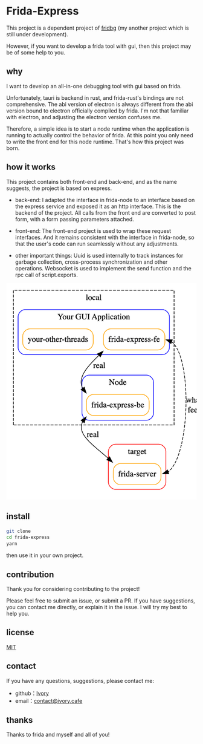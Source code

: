 # Frida-Express

This project is a dependent project of [fridbg]() (my another project which is still under development).

However, if you want to develop a frida tool with gui, then this project may be of some help to you.

## why

I want to develop an all-in-one debugging tool with gui based on frida.

Unfortunately, tauri is backend in rust, and frida-rust's bindings are not comprehensive. The abi version of electron is always different from the abi version bound to electron officially compiled by frida. I'm not that familiar with electron, and adjusting the electron version confuses me.

Therefore, a simple idea is to start a node runtime when the application is running to actually control the behavior of frida. At this point you only need to write the front end for this node runtime. That's how this project was born.

## how it works

This project contains both front-end and back-end, and as the name suggests, the project is based on express.

- back-end:
    I adapted the interface in frida-node to an interface based on the express service and exposed it as an http interface. This is the backend of the project. All calls from the front end are converted to post form, with a form passing parameters attached.

- front-end:
    The front-end project is used to wrap these request interfaces. And it remains consistent with the interface in frida-node, so that the user's code can run seamlessly without any adjustments.

- other important things:
    Uuid is used internally to track instances for garbage collection, cross-process synchronization and other operations.
    Websocket is used to implement the send function and the rpc call of script.exports.

![arch](./doc/arch.png)

## install

```bash
git clone 
cd frida-express
yarn
```

then use it in your own project.

## contribution

Thank you for considering contributing to the project!

Please feel free to submit an issue, or submit a PR. If you have suggestions, you can contact me directly, or explain it in the issue. I will try my best to help you.

## license

[MIT](./license)

## contact

If you have any questions, suggestions, please contact me:
- github：[Ivory](https://github.com/tiwe0)
- email：[contact@ivory.cafe](contact@ivory.cafe)

## thanks

Thanks to frida and myself and all of you!
